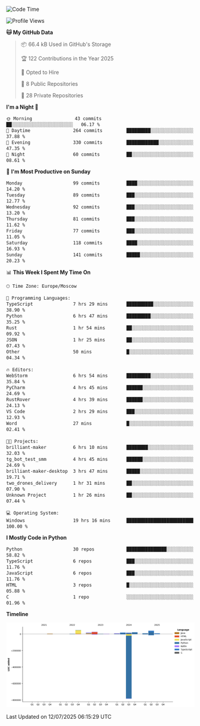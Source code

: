 <!--START_SECTION:waka-->
![Code Time](http://img.shields.io/badge/Code%20Time-726%20hrs%2055%20mins-blue)

![Profile Views](http://img.shields.io/badge/Profile%20Views-0-blue)

**🐱 My GitHub Data** 

> 📦 66.4 kB Used in GitHub's Storage 
 > 
> 🏆 122 Contributions in the Year 2025
 > 
> 💼 Opted to Hire
 > 
> 📜 8 Public Repositories 
 > 
> 🔑 28 Private Repositories 
 > 
**I'm a Night 🦉** 

```text
🌞 Morning                43 commits          ██░░░░░░░░░░░░░░░░░░░░░░░   06.17 % 
🌆 Daytime                264 commits         █████████░░░░░░░░░░░░░░░░   37.88 % 
🌃 Evening                330 commits         ████████████░░░░░░░░░░░░░   47.35 % 
🌙 Night                  60 commits          ██░░░░░░░░░░░░░░░░░░░░░░░   08.61 % 
```
📅 **I'm Most Productive on Sunday** 

```text
Monday                   99 commits          ████░░░░░░░░░░░░░░░░░░░░░   14.20 % 
Tuesday                  89 commits          ███░░░░░░░░░░░░░░░░░░░░░░   12.77 % 
Wednesday                92 commits          ███░░░░░░░░░░░░░░░░░░░░░░   13.20 % 
Thursday                 81 commits          ███░░░░░░░░░░░░░░░░░░░░░░   11.62 % 
Friday                   77 commits          ███░░░░░░░░░░░░░░░░░░░░░░   11.05 % 
Saturday                 118 commits         ████░░░░░░░░░░░░░░░░░░░░░   16.93 % 
Sunday                   141 commits         █████░░░░░░░░░░░░░░░░░░░░   20.23 % 
```


📊 **This Week I Spent My Time On** 

```text
🕑︎ Time Zone: Europe/Moscow

💬 Programming Languages: 
TypeScript               7 hrs 29 mins       ██████████░░░░░░░░░░░░░░░   38.90 % 
Python                   6 hrs 47 mins       █████████░░░░░░░░░░░░░░░░   35.25 % 
Rust                     1 hr 54 mins        ██░░░░░░░░░░░░░░░░░░░░░░░   09.92 % 
JSON                     1 hr 25 mins        ██░░░░░░░░░░░░░░░░░░░░░░░   07.43 % 
Other                    50 mins             █░░░░░░░░░░░░░░░░░░░░░░░░   04.34 % 

🔥 Editors: 
WebStorm                 6 hrs 54 mins       █████████░░░░░░░░░░░░░░░░   35.84 % 
PyCharm                  4 hrs 45 mins       ██████░░░░░░░░░░░░░░░░░░░   24.69 % 
RustRover                4 hrs 39 mins       ██████░░░░░░░░░░░░░░░░░░░   24.13 % 
VS Code                  2 hrs 29 mins       ███░░░░░░░░░░░░░░░░░░░░░░   12.93 % 
Word                     27 mins             █░░░░░░░░░░░░░░░░░░░░░░░░   02.41 % 

🐱‍💻 Projects: 
brilliant-maker          6 hrs 10 mins       ████████░░░░░░░░░░░░░░░░░   32.03 % 
tg_bot_test_smm          4 hrs 45 mins       ██████░░░░░░░░░░░░░░░░░░░   24.69 % 
brilliant-maker-desktop  3 hrs 47 mins       █████░░░░░░░░░░░░░░░░░░░░   19.71 % 
two_drones_delivery      1 hr 31 mins        ██░░░░░░░░░░░░░░░░░░░░░░░   07.90 % 
Unknown Project          1 hr 26 mins        ██░░░░░░░░░░░░░░░░░░░░░░░   07.44 % 

💻 Operating System: 
Windows                  19 hrs 16 mins      █████████████████████████   100.00 % 
```

**I Mostly Code in Python** 

```text
Python                   30 repos            ███████████████░░░░░░░░░░   58.82 % 
TypeScript               6 repos             ███░░░░░░░░░░░░░░░░░░░░░░   11.76 % 
JavaScript               6 repos             ███░░░░░░░░░░░░░░░░░░░░░░   11.76 % 
HTML                     3 repos             █░░░░░░░░░░░░░░░░░░░░░░░░   05.88 % 
C                        1 repo              ░░░░░░░░░░░░░░░░░░░░░░░░░   01.96 % 
```



**Timeline**

![Lines of Code chart](https://raw.githubusercontent.com/adlemx/adlemx/main/assets/bar_graph.png)


 Last Updated on 12/07/2025 06:15:29 UTC
<!--END_SECTION:waka-->
